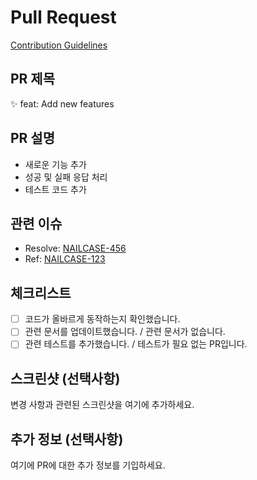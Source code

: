 # Pull Request

[Contribution Guidelines](https://github.com/mobi-projects/nail-case-server/blob/main/WIKI/workflow/guidelines.md)

## PR 제목

:sparkles: feat: Add new features

## PR 설명

- 새로운 기능 추가
- 성공 및 실패 응답 처리
- 테스트 코드 추가

## 관련 이슈

- Resolve: [NAILCASE-456](https://nailcase.atlassian.net/browse/NAILCASE-456)
- Ref: [NAILCASE-123](https://nailcase.atlassian.net/browse/NAILCASE-123)

## 체크리스트

- [ ] 코드가 올바르게 동작하는지 확인했습니다.
- [ ] 관련 문서를 업데이트했습니다. / 관련 문서가 없습니다.
- [ ] 관련 테스트를 추가했습니다. / 테스트가 필요 없는 PR입니다.

## 스크린샷 (선택사항)

변경 사항과 관련된 스크린샷을 여기에 추가하세요.

## 추가 정보 (선택사항)

여기에 PR에 대한 추가 정보를 기입하세요.
